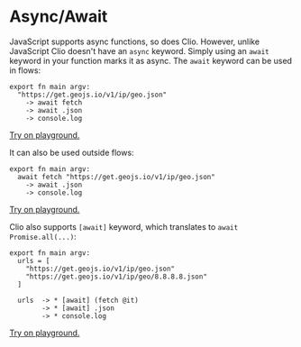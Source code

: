 # Async/Await

JavaScript supports async functions, so does Clio. However, unlike JavaScript Clio doesn't have an `async` keyword. Simply using an `await` keyword in your function marks it as async. The `await` keyword can be used in flows:

```text
export fn main argv:
  "https://get.geojs.io/v1/ip/geo.json"
    -> await fetch
    -> await .json
    -> console.log
```

[Try on playground.](https://playground.clio-lang.org/?code=export%20fn%20main%20argv%3A%0A%20%20%22https%3A%2F%2Fget.geojs.io%2Fv1%2Fip%2Fgeo.json%22%0A%20%20%20%20-%3E%20await%20fetch%0A%20%20%20%20-%3E%20await%20.json%0A%20%20%20%20-%3E%20console.log)

It can also be used outside flows:

```text
export fn main argv:
  await fetch "https://get.geojs.io/v1/ip/geo.json"
    -> await .json
    -> console.log
```

[Try on playground.](https://playground.clio-lang.org/?code=export%20fn%20main%20argv%3A%0A%20%20await%20fetch%20%22https%3A%2F%2Fget.geojs.io%2Fv1%2Fip%2Fgeo.json%22%0A%20%20%20%20-%3E%20await%20.json%0A%20%20%20%20-%3E%20console.log)

Clio also supports `[await]` keyword, which translates to `await Promise.all(...)`:

```text
export fn main argv:
  urls = [
    "https://get.geojs.io/v1/ip/geo.json"
    "https://get.geojs.io/v1/ip/geo/8.8.8.8.json"
  ]
    
  urls  -> * [await] (fetch @it)
        -> * [await] .json
        -> * console.log
```

[Try on playground.](https://playground.clio-lang.org/?code=export%20fn%20main%20argv%3A%0A%20%20urls%20%3D%20%5B%0A%20%20%20%20%22https%3A%2F%2Fget.geojs.io%2Fv1%2Fip%2Fgeo.json%22%0A%20%20%20%20%22https%3A%2F%2Fget.geojs.io%2Fv1%2Fip%2Fgeo%2F8.8.8.8.json%22%0A%20%20%5D%0A%20%20%20%20%0A%20%20urls%20%20-%3E%20*%20%5Bawait%5D%20%28fetch%20%40it%29%0A%20%20%20%20%20%20%20%20-%3E%20*%20%5Bawait%5D%20.json%0A%20%20%20%20%20%20%20%20-%3E%20*%20console.log)

